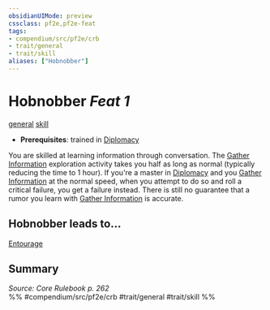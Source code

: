 ```yaml
---
obsidianUIMode: preview
cssclass: pf2e,pf2e-feat
tags:
- compendium/src/pf2e/crb
- trait/general
- trait/skill
aliases: ["Hobnobber"]
---
```

# Hobnobber  *Feat 1*  
[general](general.md "General Feat Trait")  [skill](skill.md "Skill Feat Trait")  

- **Prerequisites**: trained in [Diplomacy](skills.md#Diplomacy)

You are skilled at learning information through conversation. The [Gather Information](gather-information.md) exploration activity takes you half as long as normal (typically reducing the time to 1 hour). If you're a master in [Diplomacy](skills.md#Diplomacy) and you [Gather Information](gather-information.md) at the normal speed, when you attempt to do so and roll a critical failure, you get a failure instead. There is still no guarantee that a rumor you learn with [Gather Information](gather-information.md) is accurate.

## Hobnobber leads to...

[Entourage](entourage-locg.md)

## Summary

*Source: Core Rulebook p. 262*  
%% #compendium/src/pf2e/crb #trait/general #trait/skill %%